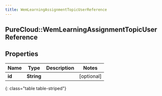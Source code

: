 ```yaml
---
title: WemLearningAssignmentTopicUserReference
---
```

## PureCloud::WemLearningAssignmentTopicUserReference

## Properties

|Name | Type | Description | Notes|
|------------ | ------------- | ------------- | -------------|
| **id** | **String** |  | [optional] |
{: class="table table-striped"}


